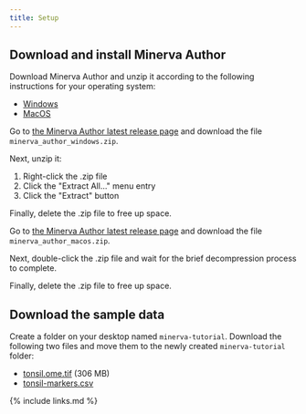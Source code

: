 ```yaml
---
title: Setup
---
```



## Download and install Minerva Author

Download Minerva Author and unzip it according to the following instructions for your operating system:

<div>
  <ul class="nav nav-tabs" role="tablist">
    <li role="presentation"><a data-os="windows" href="#unzip-windows" aria-controls="Windows" role="tab" data-toggle="tab">Windows</a></li>
    <li role="presentation"><a data-os="macos" href="#unzip-macos" aria-controls="MacOS" role="tab" data-toggle="tab">MacOS</a></li>
  </ul>
  <div class="tab-content">
    <article role="tabpanel" class="tab-pane" id="unzip-windows">
      <p>Go to <a href="https://github.com/labsyspharm/minerva-author/releases/latest">the Minerva
      Author latest release page</a> and download the file
      <code>minerva_author_windows.zip</code>.</p>
      <p>Next, unzip it:</p>
      <ol>
        <li>Right-click the .zip file</li>
        <li>Click the "Extract All..." menu entry</li>
        <li>Click the "Extract" button</li>
      </ol>
      <p>Finally, delete the .zip file to free up space.</p>
    </article>
    <article role="tabpanel" class="tab-pane" id="unzip-macos">
      <p>Go to <a href="https://github.com/labsyspharm/minerva-author/releases/latest">the Minerva
      Author latest release page</a> and download the file
      <code>minerva_author_macos.zip</code>.</p>
      <p>Next, double-click the .zip file and wait for the brief decompression process to complete.</p>
      <p>Finally, delete the .zip file to free up space.</p>
    </article>
  </div>
</div>


## Download the sample data

Create a folder on your desktop named `minerva-tutorial`. Download the following two files and move
them to the newly created `minerva-tutorial` folder:

* [tonsil.ome.tif](https://htan-minerva-story-testing.s3.amazonaws.com/tonsil/tonsil.ome.tif) (306 MB)
* [tonsil-markers.csv](https://htan-minerva-story-testing.s3.amazonaws.com/tonsil/tonsil-markers.csv)


{% include links.md %}
